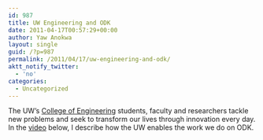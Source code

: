 ```yaml
---
id: 987
title: UW Engineering and ODK
date: 2011-04-17T00:57:29+00:00
author: Yaw Anokwa
layout: single
guid: /?p=987
permalink: /2011/04/17/uw-engineering-and-odk/
aktt_notify_twitter:
  - 'no'
categories:
  - Uncategorized
---
```

The UW&#8217;s [College of Engineering](http://www.engr.washington.edu/) students, faculty and researchers tackle new problems and seek to transform our lives through innovation every day. In the [video](https://www.youtube.com/watch?v=98esaJqCUvg) below, I describe how the UW enables the work we do on ODK.